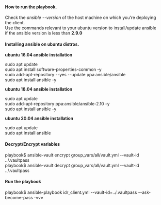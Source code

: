 #### How to run the playbook.
Check the *ansible --version* of the host machine on which you're deploying the client.\
Use the commands relevant to your ubuntu version to install/update ansible if the ansible version is less than **2.9.0**
#### Installing ansible on ubuntu distros. 

**ubuntu 16.04 ansible installation**

sudo apt update \
sudo apt install software-properties-common -y \
sudo add-apt-repository --yes --update ppa:ansible/ansible \
sudo apt install ansible -y 

**ubuntu 18.04 ansible installation**

sudo apt update     
sudo add-apt-repository ppa:ansible/ansible-2.10 -y \
sudo apt install ansible -y 


**ubuntu 20.04 ansible installation**

sudo apt update \
sudo apt install ansible 

#### Decrypt/Encrypt variables
playbook$ ansible-vault encrypt group_vars/all/vault.yml --vault-id ../.vaultpass \
playbook$ ansible-vault decrypt group_vars/all/vault.yml --vault-id ../.vaultpass 

#### Run the playbook

playbook$ ansible-playbook idr_client.yml --vault-id=../.vaultpass --ask-become-pass -vvv

